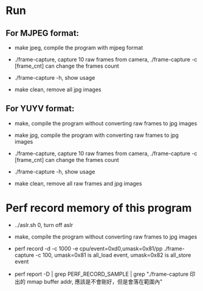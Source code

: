 # Run

## For MJPEG format:

* make jpeg, compile the program with mjpeg format

* ./frame-capture, capture 10 raw frames from camera, ./frame-capture -c [frame_cnt] can change the frames count

* ./frame-capture -h, show usage

* make clean, remove all jpg images

## For YUYV format:

* make, compile the program without converting raw frames to jpg images

* make jpg, compile the program with converting raw frames to jpg images

* ./frame-capture, capture 10 raw frames from camera, ./frame-capture -c [frame_cnt] can change the frames count

* ./frame-capture -h, show usage

* make clean, remove all raw frames and jpg images

# Perf record memory of this program

* ../aslr.sh 0, turn off aslr

* make, compile the program without converting raw frames to jpg images

* perf record -d -c 1000 -e cpu/event=0xd0,umask=0x81/pp ./frame-capture -c 100, umask=0x81 is all_load event, umask=0x82 is all_store event

* perf report -D | grep PERF_RECORD_SAMPLE | grep "./frame-capture 印出的 mmap buffer addr, 應該是不會剛好，但是會落在範圍內"
